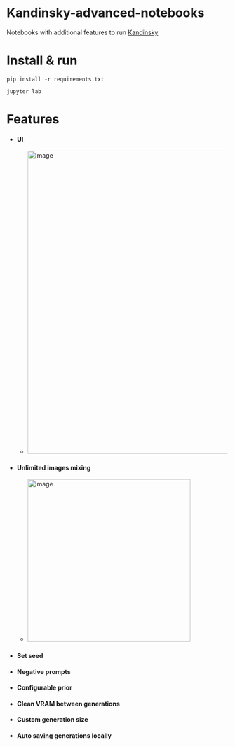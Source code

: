 # Kandinsky-advanced-notebooks
Notebooks with additional features to run [Kandinsky](https://github.com/ai-forever/Kandinsky-2)

# Install & run

   `pip install -r requirements.txt`
   
   `jupyter lab`

# Features
- #### UI
   - <img width="692" alt="image" src="https://user-images.githubusercontent.com/15163043/233421400-485e932c-c0ac-4556-b0e2-8c563d992bb4.png">
- #### Unlimited images mixing
   - <img width="371" alt="image" src="https://user-images.githubusercontent.com/15163043/233707925-4333add5-9220-49b9-a0aa-1ebc48e80209.png">
- #### Set seed
- #### Negative prompts
- #### Configurable prior
- #### Clean VRAM between generations
- #### Custom generation size
- #### Auto saving generations locally
